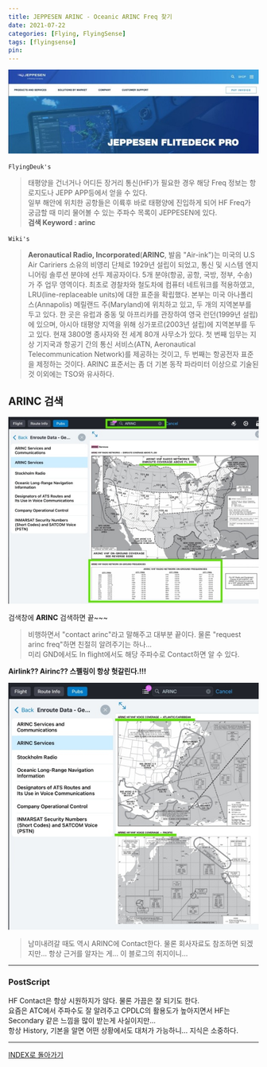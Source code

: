 ```yaml
---
title: JEPPESEN ARINC - Oceanic ARINC Freq 찾기
date: 2021-07-22
categories: [Flying, FlyingSense]
tags: [flyingsense]
pin:
---
```


![arinc](/img/flying/sense/jepp_main.jpg)

`FlyingDeuk's`
> 태평양을 건너거나 어디든 장거리 통신(HF)가 필요한 경우 해당 Freq 정보는 항로지도나 JEPP APP등에서 얻을 수 있다. <br>
일부 해안에 위치한 공항들은 이륙후 바로 태평양에 진입하게 되어 HF Freq가 궁금할 때 미리 물어볼 수 있는 주파수 목록이 JEPPESEN에 있다. <br>
**검색 Keyword : arinc**

`Wiki's`
>**Aeronautical Radio, Incorporated**(**ARINC**, 발음 "Air-ink")는 미국의 U.S Air Caririers 소유의 비영리 단체로 1929년 설립이 되었고, 통신 및 시스템 엔지니어링 솔루션 분야에 선두 제공자이다. 5개 분야(항공, 공항, 국방, 정부, 수송)가 주 업무 영역이다. 최초로 경찰차와 철도차에 컴퓨터 네트워크를 적용하였고, LRU(line-replaceable units)에 대한 표준을 확립했다. 본부는 미국 아나폴리스(Annapolis) 메릴랜드 주(Maryland)에 위치하고 있고, 두 개의 지역본부를 두고 있다. 한 곳은 유럽과 중동 및 아프리카를 관장하여 영국 런던(1999년 설립)에 있으며, 아시아 태평양 지역을 위해 싱가포르(2003년 설립)에 지역본부를 두고 있다. 현재 3800명 종사자와 전 세계 80개 사무소가 있다. 첫 번째 임무는 지상 기지국과 항공기 간의 통신 서비스(ATN, Aeronautical Telecommunication Network)를 제공하는 것이고, 두 번째는 항공전자 표준을 제정하는 것이다. ARINC 표준서는 좀 더 기본 동작 파라미터 이상으로 기술된 것 이외에는 TSO와 유사하다.

## ARINC 검색

![arinc](/img/flying/sense/arinc1.jpg)

검색창에 **ARINC** 검색하면 끝~~~
> 비행하면서 "contact arinc"라고 말해주고 대부분 끝이다. 물론 "request arinc freq"하면 친절히 알려주기는 하나... <br>
미리 GND에서도 In flight에서도 해당 주파수로 Contact하면 알 수 있다.

**Airlink?? Airinc?? 스펠링이 항상 헛갈린다.!!!**

![arinc](/img/flying/sense/arinc2.jpg)

> 남미내려갈 때도 역시 ARINC에 Contact한다. 물론 회사자료도 참조하면 되겠지만... 항상 근거를 알자는 게... 이 블로그의 취지이니...

----------

### PostScript
HF Contact은 항상 시원하지가 않다. 물론 가끔은 잘 되기도 한다. <br>
요즘은 ATC에서 주파수도 잘 알려주고 CPDLC의 활용도가 높아지면서 HF는 Secondary 같은 느낌을 많이 받는게 사실이지만... <br>
항상 History, 기본을 알면 어떤 상황에서도 대처가 가능하니... 지식은 소중하다.

-------

[INDEX로 돌아가기](/categories/flyingsense/)
